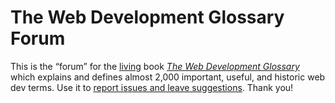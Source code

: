 # The Web Development Glossary Forum

This is the “forum” for the [living](https://meiert.com/en/blog/living-websites-living-books/) book [_The Web Development Glossary_](https://leanpub.com/web-development-glossary) which explains and defines almost 2,000 important, useful, and historic web dev terms. Use it to [report issues and leave suggestions](https://github.com/j9t/web-development-glossary-forum/issues/new). Thank you!